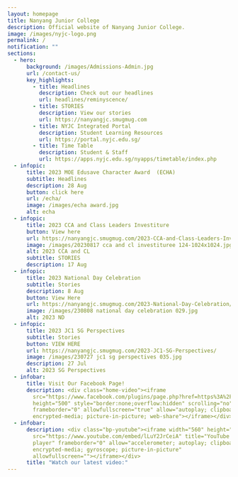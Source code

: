 ```yaml
---
layout: homepage
title: Nanyang Junior College
description: Official website of Nanyang Junior College.
image: /images/nyjc-logo.png
permalink: /
notification: ""
sections:
  - hero:
      background: /images/Admissions-Admin.jpg
      url: /contact-us/
      key_highlights:
        - title: Headlines
          description: Check out our headlines
          url: headlines/reminyscence/
        - title: STORIES
          description: View our stories
          url: https://nanyangjc.smugmug.com
        - title: NYJC Integrated Portal
          description: Student Learning Resources
          url: https://portal.nyjc.edu.sg/
        - title: Time Table
          description: Student & Staff
          url: https://apps.nyjc.edu.sg/nyapps/timetable/index.php
  - infopic:
      title: 2023 MOE Edusave Character Award  (ECHA)
      subtitle: Headlines
      description: 28 Aug
      button: click here
      url: /echa/
      image: /images/echa award.jpg
      alt: echa
  - infopic:
      title: 2023 CCA and Class Leaders Investiture
      button: View here
      url: https://nanyangjc.smugmug.com/2023-CCA-and-Class-Leaders-Investiture/
      image: /images/20230817 cca and cl investituree 124-1024x1024.jpg
      alt: 2023 CCA and CL
      subtitle: STORIES
      description: 17 Aug
  - infopic:
      title: 2023 National Day Celebration
      subtitle: Stories
      description: 8 Aug
      button: View Here
      url: https://nanyangjc.smugmug.com/2023-National-Day-Celebration/
      image: /images/230808 national day celebration 029.jpg
      alt: 2023 ND
  - infopic:
      title: 2023 JC1 SG Perspectives
      subtitle: Stories
      button: VIEW HERE
      url: https://nanyangjc.smugmug.com/2023-JC1-SG-Perspectives/
      image: /images/230727 jc1 sg perspectives 035.jpg
      description: 27 Jul
      alt: 2023 SG Perspectives
  - infobar:
      title: Visit Our Facebook Page!
      description: <div class="home-video"><iframe
        src="https://www.facebook.com/plugins/page.php?href=https%3A%2F%2Fwww.facebook.com%2FNanyangjc%2F&tabs=timeline&width=340&height=500&small_header=false&adapt_container_width=true&hide_cover=false&show_facepile=true&appId"
        height="500" style="border:none;overflow:hidden" scrolling="no"
        frameborder="0" allowfullscreen="true" allow="autoplay; clipboard-write;
        encrypted-media; picture-in-picture; web-share"></iframe></div>
  - infobar:
      description: <div class="bp-youtube"><iframe width="560" height="315"
        src="https://www.youtube.com/embed/lLuY2JrCeiA" title="YouTube video
        player" frameborder="0" allow="accelerometer; autoplay; clipboard-write;
        encrypted-media; gyroscope; picture-in-picture"
        allowfullscreen=""></iframe></div>
      title: "Watch our latest video:"
---
```

